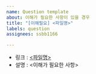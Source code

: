 ```yaml
---
name: Question template
about: 이해가 필요한 사항이 있을 경우
title: "[이해필요] <파일명>"
labels: question
assignees: ssbb1166

---
```


- 링크 : [<파일명>](<URL>)
- 설명 : <이해가 필요한 사항>
